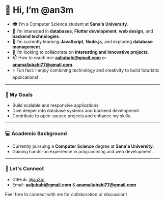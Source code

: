 # 👋 Hi, I’m @an3m
- 🎓 I’m a Computer Science student at **Sana'a University**.
- 👀 I’m interested in **databases**, **Flutter development**, **web design**, and **backend technologies**.
- 🌱 I’m currently learning **JavaScript**, **Node.js**, and exploring **database management**.
- 💞️ I’m looking to collaborate on **interesting and innovative projects**.
- 📫 How to reach me: **aaljubahi@gmail.com** or **anamaljubahi77@gmail.com**.
- ⚡ Fun fact: I enjoy combining technology and creativity to build futuristic applications!

---

### 🎯 My Goals
- Build scalable and responsive applications.
- Dive deeper into database systems and backend development.
- Contribute to open-source projects and enhance my skills.

---

### 💻 Academic Background
- Currently pursuing a **Computer Science** degree at **Sana'a University**.
- Gaining hands-on experience in programming and web development.

---

### 💬 Let's Connect
- GitHub: [@an3m](https://github.com/an3m)
- Email: **aaljubahi@gmail.com** & **anamaljubahi77@gmail.com**

Feel free to connect with me for collaboration or discussion!

